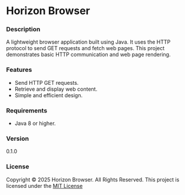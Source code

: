 # Horizon Browser

### Description
A lightweight browser application built using Java. It uses the HTTP protocol to send GET requests and fetch web pages. This project demonstrates basic HTTP communication and web page rendering.

### Features
- Send HTTP GET requests.
- Retrieve and display web content.
- Simple and efficient design.

### Requirements
- Java 8 or higher.

### Version
0.1.0

### License
Copyright © 2025 Horizon Browser. All Rights Reserved. This project is licensed under the [MIT License](LICENSE.txt)
